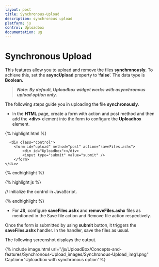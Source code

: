 ```yaml
---
layout: post
title: Synchronous-Upload
description: synchronous upload 
platform: js
control: Uploadbox
documentation: ug
---
```


# Synchronous Upload 

This features allow you to upload and remove the files **synchronously**. To achieve this, set the **asyncUpload** property to ‘**false**’. The data type is **Boolean.**

> _**Note: By default, Uploadbox widget works with asynchronous upload option only.**_



The following steps guide you in uploading the file **synchronously**.

* In the **HTML** page, create a form with action and post method and then add the **&lt;div&gt;** element into the form to configure the **Uploadbox** element.

{% highlight html %}


      <div class="control">
        <form id="upload" method="post" action="saveFiles.ashx">
            <div id="Uploadbox"></div>
            <input type="submit" value="submit" />
        </form> 
    </div>

{% endhighlight %}

{% highlight js %}


// Initialize the control in JavaScript.

   <script type="text/javascript">
        $(function () {
//Declaration.
            $("#Uploadbox").ejUploadbox({
                asyncUpload: false
            });
        });
    </script>


{% endhighlight %}

* For **JS**, configure **saveFiles.ashx** and **removeFiles.ashx** files as mentioned in the Save file action and Remove file action respectively. 

Once the form is submitted by using **submit** button, it triggers the **saveFiles.ashx** handler. In the handler, save the files as usual.

The following screenshot displays the output.



{% include image.html url="/js/UploadBox/Concepts-and-features/Synchronous-Upload_images/Synchronous-Upload_img1.png" Caption="Uploadbox with synchronous option"%}

